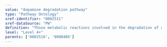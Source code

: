```yaml
---
value: "dopamine degradation pathway"
type: "Pathway Ontology"
xref-identifier: "0002511"
xref-dataSource: "PW"
definition: "Those metabolic reactions involved in the degradation of dopamine. Dopamine degradation can be initiated by two enzymes. Dopamine can spontaneously oxidize and in the process, radicals are being produced. Storage of newly synthesized dopamine or degradation of excess cytosolic dopamine prevent oxidation of dopamine."
level: "Level 4+"
parents: ['0002510', '0000409']
---
```


